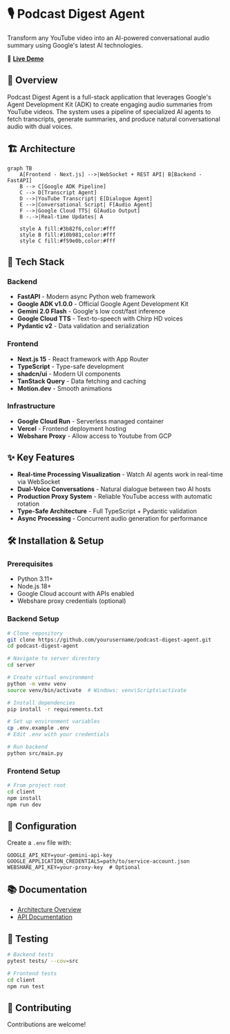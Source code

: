 # 🎙️ Podcast Digest Agent

Transform any YouTube video into an AI-powered conversational audio summary using Google's latest AI technologies.

🔗 **[Live Demo](https://podcast-digest-agent.vercel.app)**

## 🎯 Overview

Podcast Digest Agent is a full-stack application that leverages Google's Agent Development Kit (ADK) to create engaging audio summaries from YouTube videos. The system uses a pipeline of specialized AI agents to fetch transcripts, generate summaries, and produce natural conversational audio with dual voices.

## 🏗️ Architecture

```mermaid
graph TB
    A[Frontend - Next.js] -->|WebSocket + REST API| B[Backend - FastAPI]
    B --> C[Google ADK Pipeline]
    C --> D[Transcript Agent]
    D -->|YouTube Transcript| E[Dialogue Agent]
    E -->|Conversational Script| F[Audio Agent]
    F -->|Google Cloud TTS| G[Audio Output]
    B -.->|Real-time Updates| A
    
    style A fill:#3b82f6,color:#fff
    style B fill:#10b981,color:#fff
    style C fill:#f59e0b,color:#fff
```

## 🚀 Tech Stack

### Backend
- **FastAPI** - Modern async Python web framework
- **Google ADK v1.0.0** - Official Google Agent Development Kit
- **Gemini 2.0 Flash** - Google's low cost/fast inference
- **Google Cloud TTS** - Text-to-speech with Chirp HD voices
- **Pydantic v2** - Data validation and serialization

### Frontend  
- **Next.js 15** - React framework with App Router
- **TypeScript** - Type-safe development
- **shadcn/ui** - Modern UI components
- **TanStack Query** - Data fetching and caching
- **Motion.dev** - Smooth animations

### Infrastructure
- **Google Cloud Run** - Serverless managed container
- **Vercel** - Frontend deployment hosting
- **Webshare Proxy** - Allow access to Youtube from GCP

## ✨ Key Features

- **Real-time Processing Visualization** - Watch AI agents work in real-time via WebSocket
- **Dual-Voice Conversations** - Natural dialogue between two AI hosts
- **Production Proxy System** - Reliable YouTube access with automatic rotation
- **Type-Safe Architecture** - Full TypeScript + Pydantic validation
- **Async Processing** - Concurrent audio generation for performance

## 🛠️ Installation & Setup

### Prerequisites
- Python 3.11+
- Node.js 18+
- Google Cloud account with APIs enabled
- Webshare proxy credentials (optional)

### Backend Setup
```bash
# Clone repository
git clone https://github.com/yourusername/podcast-digest-agent.git
cd podcast-digest-agent

# Navigate to server directory
cd server

# Create virtual environment
python -m venv venv
source venv/bin/activate  # Windows: venv\Scripts\activate

# Install dependencies
pip install -r requirements.txt

# Set up environment variables
cp .env.example .env
# Edit .env with your credentials

# Run backend
python src/main.py
```

### Frontend Setup
```bash
# From project root
cd client
npm install
npm run dev
```

## 🔧 Configuration

Create a `.env` file with:
```env
GOOGLE_API_KEY=your-gemini-api-key
GOOGLE_APPLICATION_CREDENTIALS=path/to/service-account.json
WEBSHARE_API_KEY=your-proxy-key  # Optional
```

## 📚 Documentation

- [Architecture Overview](docs/ARCHITECTURE.md)
- [API Documentation](docs/API.md)


## 🧪 Testing

```bash
# Backend tests
pytest tests/ --cov=src

# Frontend tests  
cd client
npm run test
```

## 🤝 Contributing

Contributions are welcome!
